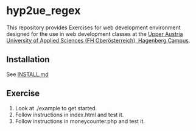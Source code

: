 # hyp2ue_regex

This repository provides Exercises for web development environment designed for the use in web development classes at the [Upper Austria University of Applied Sciences (FH Oberösterreich), Hagenberg Campus](https://www.fh-ooe.at/en/hagenberg-campus/).

## Installation

See [INSTALL.md](https://github.com/Digital-Media/hyp2ue_regex/blob/main/INSTALL.md)

## Exercise

1. Look at ./example to get started.
2. Follow instructions in index.html and test it.
3. Follow instructions in moneycounter.php and test it.
